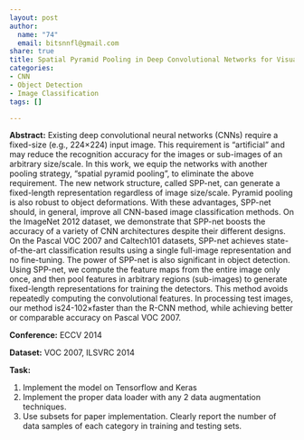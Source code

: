 ```yaml
---
layout: post
author:
  name: "74"
  email: bitsnnfl@gmail.com
share: true
title: Spatial Pyramid Pooling in Deep Convolutional Networks for Visual Recognition
categories:
- CNN
- Object Detection
- Image Classification
tags: []

---
```

**Abstract:** Existing deep convolutional neural networks (CNNs) require a fixed-size (e.g., 224×224) input image. This requirement is “artificial” and may reduce the recognition accuracy for the images or sub-images of an arbitrary size/scale. In this work, we equip the networks with another pooling strategy, “spatial pyramid pooling”, to eliminate the above requirement. The new network structure, called SPP-net, can generate a fixed-length representation regardless of image size/scale. Pyramid pooling is also robust to object deformations. With these advantages, SPP-net should, in general, improve all CNN-based image classification methods. On the ImageNet 2012 dataset, we demonstrate that SPP-net boosts the accuracy of a variety of CNN architectures despite their different designs. On the Pascal VOC 2007 and Caltech101 datasets, SPP-net achieves state-of-the-art classification results using a single full-image representation and no fine-tuning. The power of SPP-net is also significant in object detection. Using SPP-net, we compute the feature maps from the entire image only once, and then pool features in arbitrary regions (sub-images) to generate fixed-length representations for training the detectors. This method avoids repeatedly computing the convolutional features. In processing test images, our method is24-102×faster than the R-CNN method, while achieving better or comparable accuracy on Pascal VOC 2007.

**Conference:** ECCV 2014

**Dataset:** VOC 2007, ILSVRC 2014

**Task:**

1. Implement the model on Tensorflow and Keras
2. Implement the proper data loader with any 2 data augmentation techniques.
3. Use subsets for paper implementation. Clearly report the number of data samples of each category in training and testing sets.